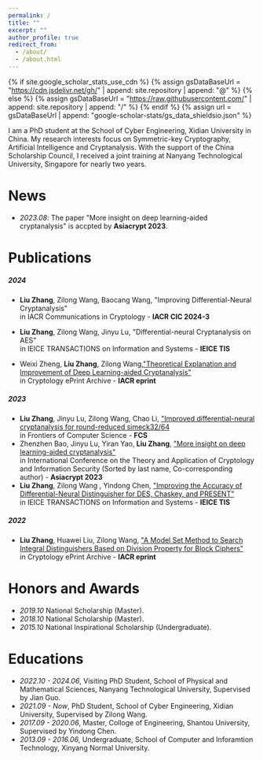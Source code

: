 ```yaml
---
permalink: /
title: ""
excerpt: ""
author_profile: true
redirect_from: 
  - /about/
  - /about.html
---
```

{% if site.google_scholar_stats_use_cdn %}
{% assign gsDataBaseUrl = "https://cdn.jsdelivr.net/gh/" | append: site.repository | append: "@" %}
{% else %}
{% assign gsDataBaseUrl = "https://raw.githubusercontent.com/" | append: site.repository | append: "/" %}
{% endif %}
{% assign url = gsDataBaseUrl | append: "google-scholar-stats/gs_data_shieldsio.json" %}

<span class='anchor' id='about-me'></span>

I am a PhD student at the School of Cyber Engineering, Xidian University in China. My research interests focus on Symmetric-key Cryptography, Artificial Intelligence and Cryptanalysis. With the support of the China Scholarship Council, I received a joint training at Nanyang Technological University, Singapore for nearly two years.

# News

- *2023.08*: The paper "More insight on deep learning-aided cryptanalysis" is accpted by **Asiacrypt 2023**.

# Publications

##### 2024

- **Liu Zhang**, Zilong Wang, Baocang Wang, "Improving Differential-Neural Cryptanalysis" \
  in IACR Communications in Cryptology - **IACR CIC 2024-3** 
- **Liu Zhang**, Zilong Wang, Jinyu Lu, "Differential-neural Cryptanalysis on AES" \
  in IEICE TRANSACTIONS on Information and Systems - **IEICE TIS**
  
- Weixi Zheng, **Liu Zhang**, Zilong Wang,["Theoretical Explanation and Improvement of Deep Learning-aided Cryptanalysis"](https://eprint.iacr.org/2024/322) \
  in Cryptology ePrint Archive - **IACR eprint**

##### 2023

- **Liu Zhang**, Jinyu Lu, Zilong Wang, Chao Li, ["Improved differential-neural cryptanalysis for round-reduced simeck32/64](https://link.springer.com/article/10.1007/s11704-023-3261-z) \
  in Frontiers of Computer Science - **FCS** 
- Zhenzhen Bao, Jinyu Lu, Yiran Yao, **Liu Zhang**, ["More insight on deep learning-aided cryptanalysis"](https://link.springer.com/chapter/10.1007/978-981-99-8727-6_15) \
  in International Conference on the Theory and Application of Cryptology and Information Security (Sorted by last name, Co-corresponding author) - **Asiacrypt 2023**
- **Liu Zhang**, Zilong Wang , Yindong Chen, ["Improving the Accuracy of Differential-Neural Distinguisher for DES, Chaskey, and PRESENT"](https://search.ieice.org/bin/summary.php?id=e106-d_7_1240) \
  in IEICE TRANSACTIONS on Information and Systems - **IEICE TIS**

##### 2022

- **Liu Zhang**, Huawei Liu, Zilong Wang, ["A Model Set Method to Search Integral Distinguishers Based on Division Property for Block Ciphers"](https://eprint.iacr.org/2022/720) \
  in Cryptology ePrint Archive - **IACR eprint**


# Honors and Awards

- *2019.10* National Scholarship (Master).
- *2018.10* National Scholarship (Master).
- *2015.10* National Inspirational Scholarship (Undergraduate).

# Educations

- *2022.10 - 2024.06*, Visiting PhD Student, School of Physical and Mathematical Sciences, Nanyang Technological University, Supervised by Jian Guo.
- *2021.09 - Now*, PhD Student, School of Cyber Engineering, Xidian University, Supervised by Zilong Wang.
- *2017.09 - 2020.06*, Master, Colloge of Engineering, Shantou University, Supervised by Yindong Chen.
- *2013.09 - 2016.06*, Undergraduate, School of Computer and Inforamtion Technology, Xinyang Normal University.

<!-- # 💬 Invited Talks
- *2021.06*, Lorem ipsum dolor sit amet, consectetur adipiscing elit. Vivamus ornare aliquet ipsum, ac tempus justo dapibus sit amet. 
- *2021.03*, Lorem ipsum dolor sit amet, consectetur adipiscing elit. Vivamus ornare aliquet ipsum, ac tempus justo dapibus sit amet.  \| [\[video\]](https://github.com/)

# 💻 Internships
- *2019.05 - 2020.02*, [Lorem](https://github.com/), China. -->
